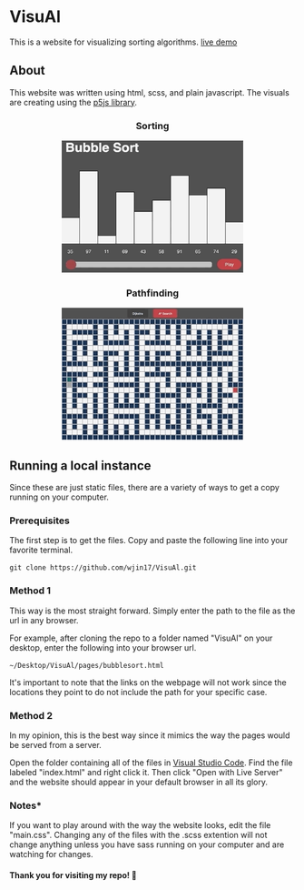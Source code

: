 # VisuAl

This is a website for visualizing sorting algorithms.
[live demo](https://visualapp.netlify.com/)

## About

This website was written using html, scss, and plain javascript. The visuals are creating using the [p5js library](https://p5js.org/).

<h3 align="center">Sorting</h3>
<p align="center">
  <img width="320" height="232" src="https://raw.githubusercontent.com/wjin17/VisuAl/master/img/BubbleSortGif.gif">
</p>

<h3 align="center">Pathfinding</h3>
<p align="center">
  <img width="320" height="232" src="https://raw.githubusercontent.com/wjin17/VisuAl/master/img/DijkstraGif.gif">
</p>

## Running a local instance

Since these are just static files, there are a variety of ways to get a copy running on your computer.

### Prerequisites

The first step is to get the files. Copy and paste the following line into your favorite terminal.

```
git clone https://github.com/wjin17/VisuAl.git
```

### Method 1

This way is the most straight forward. Simply enter the path to the file as the url in any browser.

For example, after cloning the repo to a folder named "VisuAl" on your desktop, enter the following into your browser url.

```
~/Desktop/VisuAl/pages/bubblesort.html
```

It's important to note that the links on the webpage will not work since the locations they point to do not include the path for your specific case.

### Method 2

In my opinion, this is the best way since it mimics the way the pages would be served from a server.

Open the folder containing all of the files in [Visual Studio Code](https://code.visualstudio.com/). Find the file labeled "index.html" and right click it. Then click "Open with Live Server" and the website should appear in your default browser in all its glory.

### Notes\*

If you want to play around with the way the website looks, edit the file "main.css". Changing any of the files with the .scss extention will not change anything unless you have sass running on your computer and are watching for changes.

#### Thank you for visiting my repo! :slightly_smiling_face:
